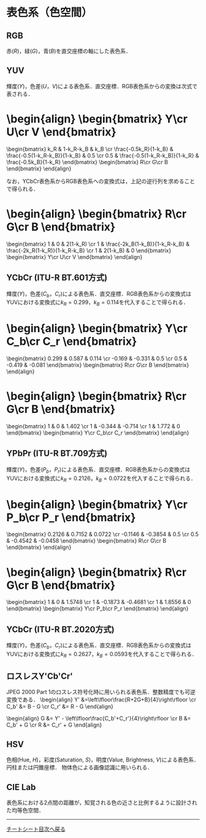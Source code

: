 <script type="text/javascript" async src="https://cdnjs.cloudflare.com/ajax/libs/mathjax/2.7.7/MathJax.js?config=TeX-MML-AM_CHTML">
</script>
<script type="text/x-mathjax-config">
 MathJax.Hub.Config({
 tex2jax: {
 inlineMath: [['$', '$'] ],
 displayMath: [ ['$$','$$'], ["\\[","\\]"] ]
 }
 });
</script>

# 表色系（色空間）
## RGB
赤($R$)，緑($G$)，青($B$)を直交座標の軸にした表色系．

## YUV
輝度($Y$)，色差($U$，$V$)による表色系．直交座標．RGB表色系からの変換は次式で表される．

\begin{align}
\begin{bmatrix}
Y\cr
U\cr
V
\end{bmatrix}
=
\begin{bmatrix}
k_R & 1-k_R-k_B & k_B \cr
\frac{-0.5k_R}{1-k_B} & \frac{-0.5(1-k_R-k_B)}{1-k_B} & 0.5 \cr
0.5 & \frac{-0.5(1-k_R-k_B)}{1-k_R} & \frac{-0.5k_B}{1-k_R} 
\end{bmatrix}
\begin{bmatrix}
R\cr
G\cr
B
\end{bmatrix}
\end{align}

なお，YCbCr表色系からRGB表色系への変換式は，上記の逆行列を求めることで得られる．

\begin{align}
\begin{bmatrix}
R\cr
G\cr
B
\end{bmatrix}
=
\begin{bmatrix}
1 & 0 & 2(1-k_R) \cr
1 & \frac{-2k_B(1-k_B)}{1-k_R-k_B} & \frac{-2k_R(1-k_R)}{1-k_R-k_B} \cr
1 & 2(1-k_B) & 0
\end{bmatrix}
\begin{bmatrix}
Y\cr
U\cr
V
\end{bmatrix}
\end{align}

## YCbCr (ITU-R BT.601方式)
輝度($Y$)，色差($C_b$，$C_r$)による表色系．直交座標．RGB表色系からの変換式は
YUVにおける変換式に$k_R=0.299$，$k_B=0.114$を代入することで得られる．

\begin{align}
\begin{bmatrix}
Y\cr
C_b\cr
C_r
\end{bmatrix}
=
\begin{bmatrix}
0.299 & 0.587 & 0.114 \cr
-0.169 & -0.331 & 0.5 \cr
0.5 & -0.419 & -0.081
\end{bmatrix}
\begin{bmatrix}
R\cr
G\cr
B
\end{bmatrix}
\end{align}

\begin{align}
\begin{bmatrix}
R\cr
G\cr
B
\end{bmatrix}
=
\begin{bmatrix}
1 & 0 & 1.402 \cr
1 & -0.344 & -0.714 \cr
1 & 1.772 & 0
\end{bmatrix}
\begin{bmatrix}
Y\cr
C_b\cr
C_r
\end{bmatrix}
\end{align}

## YPbPr (ITU-R BT.709方式)
輝度($Y$)，色差($P_b$，$P_r$)による表色系．直交座標．RGB表色系からの変換式は
YUVにおける変換式に$k_R=0.2126$，$k_B=0.0722$を代入することで得られる．

\begin{align}
\begin{bmatrix}
Y\cr
P_b\cr
P_r
\end{bmatrix}
=
\begin{bmatrix}
0.2126 & 0.7152 & 0.0722 \cr
-0.1146 & -0.3854 & 0.5 \cr
0.5 & -0.4542 & -0.0458
\end{bmatrix}
\begin{bmatrix}
R\cr
G\cr
B
\end{bmatrix}
\end{align}

\begin{align}
\begin{bmatrix}
R\cr
G\cr
B
\end{bmatrix}
=
\begin{bmatrix}
1 & 0 & 1.5748 \cr
1 & -0.1873 & -0.4681 \cr
1 & 1.8556 & 0
\end{bmatrix}
\begin{bmatrix}
Y\cr
P_b\cr
P_r
\end{bmatrix}
\end{align}

## YCbCr (ITU-R BT.2020方式)
輝度($Y$)，色差($C_b$，$C_r$)による表色系．直交座標．RGB表色系からの変換式は
YUVにおける変換式に$k_R=0.2627$，$k_B=0.0593$を代入することで得られる．

## ロスレスY'Cb'Cr'
JPEG 2000 Part 1のロスレス符号化時に用いられる表色系．整数精度でも可逆変換である．
\begin{align}
Y' &=\left\lfloor\frac{R+2G+B}{4}\right\rfloor \cr
C_b' &= B - G \cr
C_r' &= R - G 
\end{align}

\begin{align}
G &= Y' - \left\lfloor\frac{C_b'+C_r'}{4}\right\rfloor \cr
B &= C_b' + G \cr
R &= C_r' + G
\end{align}

## HSV
色相(Hue, $H$)，彩度(Saturation, $S$)，明度(Value, Brightness, $V$)による表色系．円柱または円錐座標．
物体色による画像認識に用いられる．

## CIE Lab
表色系における2点間の距離が，知覚される色の近さと比例するように設計された均等色空間．

----
[チートシート目次へ戻る](./index.md)
